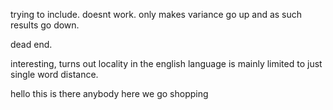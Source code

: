 trying to include.
doesnt work.
only makes variance go up and as such results go down. 

dead end.

interesting, turns out locality in the english language is mainly limited to just single word distance.



hello this is there anybody here we go shopping